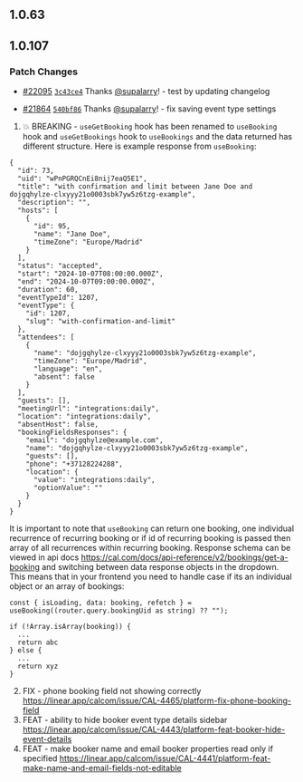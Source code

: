 ## 1.0.63

## 1.0.107

### Patch Changes

- [#22095](https://github.com/calcom/cal.com/pull/22095) [`3c43ce4`](https://github.com/calcom/cal.com/commit/3c43ce4165bce1da29b203d5f2eb62090c5fddd2) Thanks [@supalarry](https://github.com/supalarry)! - test by updating changelog

- [#21864](https://github.com/calcom/cal.com/pull/21864) [`540bf86`](https://github.com/calcom/cal.com/commit/540bf868b5b60a98d9d3aeb565e2089f15c3dfd3) Thanks [@supalarry](https://github.com/supalarry)! - fix saving event type settings

1. 💥 BREAKING - `useGetBooking` hook has been renamed to `useBooking` hook and `useGetBookings` hook to `useBookings` and the data returned has different
   structure. Here is example response from `useBooking`:

```
{
  "id": 73,
  "uid": "wPnPGRQCnEi8nij7eaQ5E1",
  "title": "with confirmation and limit between Jane Doe and dojgqhylze-clxyyy21o0003sbk7yw5z6tzg-example",
  "description": "",
  "hosts": [
    {
      "id": 95,
      "name": "Jane Doe",
      "timeZone": "Europe/Madrid"
    }
  ],
  "status": "accepted",
  "start": "2024-10-07T08:00:00.000Z",
  "end": "2024-10-07T09:00:00.000Z",
  "duration": 60,
  "eventTypeId": 1207,
  "eventType": {
    "id": 1207,
    "slug": "with-confirmation-and-limit"
  },
  "attendees": [
    {
      "name": "dojgqhylze-clxyyy21o0003sbk7yw5z6tzg-example",
      "timeZone": "Europe/Madrid",
      "language": "en",
      "absent": false
    }
  ],
  "guests": [],
  "meetingUrl": "integrations:daily",
  "location": "integrations:daily",
  "absentHost": false,
  "bookingFieldsResponses": {
    "email": "dojgqhylze@example.com",
    "name": "dojgqhylze-clxyyy21o0003sbk7yw5z6tzg-example",
    "guests": [],
    "phone": "+37128224288",
    "location": {
      "value": "integrations:daily",
      "optionValue": ""
    }
  }
}
```

It is important to note that `useBooking` can return one booking, one individual recurrence of recurring booking or if id of recurring booking is passed then array
of all recurrences within recurring booking. Response schema can be viewed in api docs https://cal.com/docs/api-reference/v2/bookings/get-a-booking and switching
between data response objects in the dropdown. This means that in your frontend you need to handle case if its an individual object or an array of bookings:

```
const { isLoading, data: booking, refetch } = useBooking((router.query.bookingUid as string) ?? "");

if (!Array.isArray(booking)) {
  ...
  return abc
} else {
  ...
  return xyz
}
```

2. FIX - phone booking field not showing correctly https://linear.app/calcom/issue/CAL-4465/platform-fix-phone-booking-field
3. FEAT - ability to hide booker event type details sidebar https://linear.app/calcom/issue/CAL-4443/platform-feat-booker-hide-event-details
4. FEAT - make booker name and email booker properties read only if specified https://linear.app/calcom/issue/CAL-4441/platform-feat-make-name-and-email-fields-not-editable
